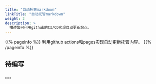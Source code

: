 ```yaml
---
title: "自动托管markdown"
linkTitle: "自动托管markdown"
weight: 2
description: >
  描述如何利用github的CI/CD实现自动更新站点。
---
```


{{% pageinfo %}}
利用github actions和pages实现自动更新托管内容。
{{% /pageinfo %}}

## 待编写
。。。